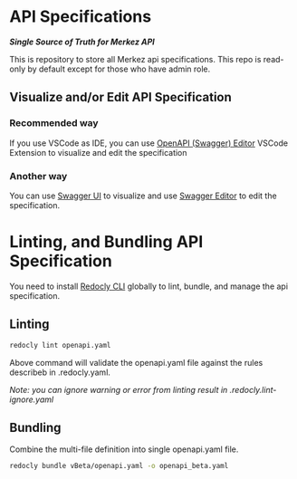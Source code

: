 # API Specifications

**_Single Source of Truth for Merkez API_**

This is repository to store all Merkez api specifications. This repo is read-only by default except for those who have admin role.

## Visualize and/or Edit API Specification

### Recommended way

If you use VSCode as IDE, you can use [OpenAPI (Swagger) Editor](https://marketplace.visualstudio.com/items?itemName=42Crunch.vscode-openapi) VSCode Extension to visualize and edit the specification

### Another way

You can use [Swagger UI](https://swagger.io/tools/swagger-ui/download/) to visualize and use [Swagger Editor](https://swagger.io/tools/swagger-editor/download/) to edit the specification.

# Linting, and Bundling API Specification

You need to install [Redocly CLI](https://redocly.com/docs/cli/installation/) globally to lint, bundle, and manage the api specification.

## Linting

```bash
redocly lint openapi.yaml
```

Above command will validate the openapi.yaml file against the rules describeb in .redocly.yaml.

_Note: you can ignore warning or error from linting result in .redocly.lint-ignore.yaml_

## Bundling

Combine the multi-file definition into single openapi.yaml file.

```bash
redocly bundle vBeta/openapi.yaml -o openapi_beta.yaml
```
